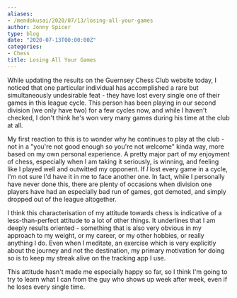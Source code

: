 ```yaml
---
aliases:
- /mendokusai/2020/07/13/losing-all-your-games
author: Jonny Spicer
type: blog
date: "2020-07-13T00:00:00Z"
categories:
- Chess
title: Losing All Your Games
---
```

While updating the results on the Guernsey Chess Club website today, I noticed that one particular individual has accomplished a
rare but simultaneously undesirable feat - they have lost every single one of their games in this league cycle. This person has been
playing in our second division (we only have two) for a few cycles now, and while I haven't checked, I don't think he's won very
many games during his time at the club at all.

My first reaction to this is to wonder why he continues to play at the club - not in a "you're not good enough so you're not welcome"
kinda way, more based on my own personal experience. A pretty major part of my enjoyment of chess, especially when I am taking it
seriously, is winning, and feeling like I played well and outwitted my opponent. If *I* lost every game in a cycle, I'm not sure
I'd have it in me to face another one. In fact, while I personally have never done this, there are plenty of occasions when division
one players have had an especially bad run of games, got demoted, and simply dropped out of the league altogether.

I think this characterisation of my attitude towards chess is indicative of a less-than-perfect attitude to a lot of other things.
It underlines that I am deeply results oriented - something that is also very obvious in my approach to my weight, or my career,
or my other hobbies, or really anything I do. Even when I meditate, an exercise which is very explicitly about the journey and
not the destination, my primary motivation for doing so is to keep my streak alive on the tracking app I use.

This attitude hasn't made me especially happy so far, so I think I'm going to try to learn what I can from the guy who shows up
week after week, even if he loses every single time.
